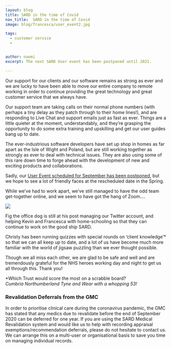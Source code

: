 ```yaml
---
layout: blog
title: SARD in the time of Covid
nav_title:  SARD in the time of Covid
image: blog/francesca/user_event2.jpg

tags:
  - customer service
  -


author: naomi
excerpt: The next SARD User event has been postponed until 2021.

---
```


Our support for our clients and our software remains as strong as ever and we are lucky to have been able to move our entire company to remote working in order to continue providing the great technology and great customer service that we always have.

Our support team are taking calls on their normal phone numbers (with perhaps a tiny delay as they patch through to their home lines!), and are responding to Live Chat and support emails just as fast as ever. Things are a little quieter at the moment, understandably, and they’re grasping the opportunity to do some extra training and upskilling and get our user guides bang up to date.

The ever-industrious software developers have set up shop in homes as far apart as the Isle of Wight and Poland, but are still working together as strongly as ever to deal with technical issues. They are also using some of this rare down time to forge ahead with the development of new and exciting products and collaborations.

Sadly, our <a href="https://www.sardjv.co.uk/blog/francesca/2020/04/28/user-event-postponed.html" target="_blank">User Event scheduled for September has been postponed,</a> but we hope to see a lot of friendly faces at the rescheduled date in the Spring.

While we’ve had to work apart, we’ve still managed to have the odd team get-together online, and we seem to have got the hang of Zoom….

<img src='/images/blog/naomi/zoom.png' class="img-responsive img-thumbnail"/>

Fig the office dog is still at his post managing our Twitter account, and helping Kevin and Francesca with home-schooling so that they can continue to work on the good ship SARD.

Christy has been running quizzes with special rounds on ‘client knowledge’* so that we can all keep up to date, and a lot of us have become much more familiar with the world of jigsaw puzzling than we ever thought possible.

Though we all miss each other, we are glad to be safe and well and are tremendously grateful for the NHS heroes working day and night to get us all through this. Thank you!

*Which Trust would score the most on a scrabble board?
<br>
<i>Cumbria Northumberland Tyne and Wear with a whopping 53!</i>

<h3>Revalidation Deferrals from the GMC</h3>

In order to prioritise clinical care during the coronavirus pandemic, the GMC has stated that any medics due to revalidate before the end of September 2020 can be deferred for one year. If you are using the SARD Medical Revalidation system and would like us to help with recording appraisal exemptions/recommendation deferrals, please do not hesitate to contact us. We can arrange this on a multi-user or organisational basis to save you time on managing individual records.

